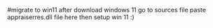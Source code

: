 #migrate to win11
 after download windows 11 
 go to sources file 
 paste appraiserres.dll file here
 then setup win 11
 :)
